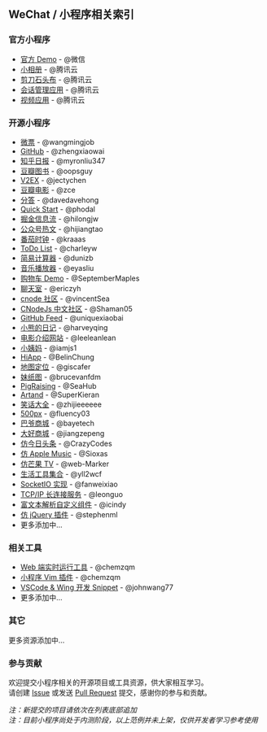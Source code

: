 ## WeChat / 小程序相关索引

### 官方小程序

- [官方 Demo](https://mp.weixin.qq.com/debug/wxadoc/dev/demo.html) - @微信
- [小相册](https://github.com/CFETeam/weapp-demo-album) - @腾讯云
- [剪刀石头布](https://github.com/CFETeam/weapp-demo-websocket) - @腾讯云
- [会话管理应用](https://github.com/CFETeam/weapp-demo-session) - @腾讯云
- [视频应用](https://github.com/CFETeam/weapp-demo-video) - @腾讯云

### 开源小程序

- [微票](https://github.com/wangmingjob/weapp-weipiao) - @wangmingjob
- [GitHub](https://github.com/zhengxiaowai/weapp-github) - @zhengxiaowai
- [知乎日报](https://github.com/myronliu347/wechat-app-zhihudaily) - @myronliu347
- [豆瓣图书](https://github.com/oopsguy/WechatSmallApps) - @oopsguy
- [V2EX](https://github.com/jectychen/wechat-v2ex) - @jectychen
- [豆瓣电影](https://github.com/zce/weapp-demo) - @zce
- [分答](https://github.com/davedavehong/fenda-mock) - @davedavehong
- [Quick Start](https://github.com/phodal/weapp-quick) - @phodal
- [掘金信息流](https://github.com/hilongjw/weapp-gold) - @hilongjw
- [公众号热文](https://github.com/hijiangtao/weapp-newsapp) - @hijiangtao
- [番茄时钟](https://github.com/kraaas/timer) - @kraaas
- [ToDo List](https://github.com/charleyw/wechat-weapp-redux-todos) - @charleyw
- [简易计算器](https://github.com/dunizb/wxapp-sCalc) - @dunizb
- [音乐播放器](https://github.com/eyasliu/wechat-app-music) - @eyasliu
- [购物车 Demo](https://github.com/SeptemberMaples/wechat-weapp-demo) - @SeptemberMaples
- [聊天室](https://github.com/ericzyh/wechat-chat) - @ericzyh
- [cnode 社区](https://github.com/vincentSea/wechat-cnode) - @vincentSea
- [CNodeJs 中文社区](https://github.com/Shaman05/CNodeJs-WXAPP) - @Shaman05
- [GitHub Feed](https://github.com/uniquexiaobai/wechat-app-githubfeed) - @uniquexiaobai
- [小熊的日记](https://github.com/harveyqing/BearDiary) - @harveyqing
- [电影介绍网站](https://github.com/leeleanlean/weapp-movie) - @leeleanlean
- [小姨妈](https://github.com/iamjs1/wechat-app-xiaoyima) - @iamjs1
- [HiApp](https://github.com/BelinChung/wxapp-hiapp) - @BelinChung
- [地图定位](https://github.com/giscafer/wechat-weapp-mapdemo) - @giscafer
- [妹纸图](https://github.com/brucevanfdm/WeChatMeiZhi) - @brucevanfdm
- [PigRaising](https://github.com/SeaHub/PigRaising) - @SeaHub
- [Artand](https://github.com/SuperKieran/weapp-artand) - @SuperKieran
- [笑话大全](https://github.com/zhijieeeeee/wechat-app-joke) - @zhijieeeeee
- [500px](https://github.com/fluency03/weapp-500px) - @fluency03
- [巴爷商城](https://github.com/bayetech/wechat_mall_applet) - @bayetech
- [大好商城](https://github.com/jiangzepeng/wechat-buycar) - @jiangzepeng
- [仿今日头条](https://github.com/CrazyCodes/WeiXin-SmallApps-Information) - @CrazyCodes
- [仿 Apple Music](https://github.com/Sioxas/AppleMusic) - @Sioxas
- [仿芒果 TV](https://github.com/web-Marker/wechat-Development) - @web-Marker
- [生活工具集合](https://github.com/yll2wcf/wechat-weapp-lifeTools) - @yll2wcf
- [SocketIO 实现](https://github.com/fanweixiao/wxapp-socket-io) - @fanweixiao
- [TCP/IP 长连接服务](https://github.com/leonguo/fans-server) - @leonguo
- [富文本解析自定义组件](https://github.com/icindy/wxParse) - @icindy
- [仿 jQuery 插件](https://github.com/stephenml/wx-query) - @stephenml
- 更多添加中...

### 相关工具

- [Web 端实时运行工具](https://github.com/chemzqm/wept) - @chemzqm
- [小程序 Vim 插件](https://github.com/chemzqm/wept) - @chemzqm
- [VSCode & Wing 开发 Snippet](https://github.com/johnwang77/JWSnippets-For-VSCode) - @johnwang77
- 更多添加中...

### 其它

更多资源添加中...

### 参与贡献

欢迎提交小程序相关的开源项目或工具资源，供大家相互学习。  
请创建 [Issue](https://github.com/weixin/WeIndex/issues) 或发送 [Pull Request](https://github.com/weixin/WeIndex/pulls) 提交，感谢你的参与和贡献。

*注：新提交的项目请依次在列表底部追加*  
*注：目前小程序尚处于内测阶段，以上范例并未上架，仅供开发者学习参考使用*

